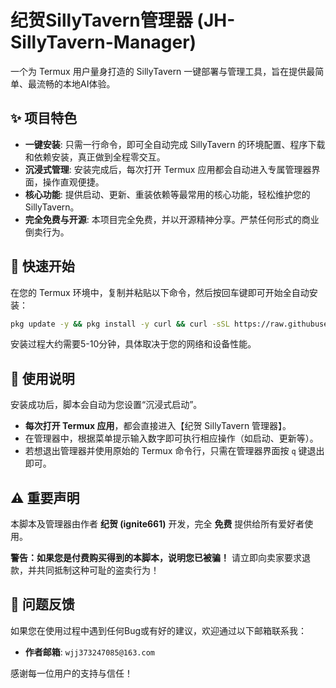 # 纪贺SillyTavern管理器 (JH-SillyTavern-Manager)

一个为 Termux 用户量身打造的 SillyTavern 一键部署与管理工具，旨在提供最简单、最流畅的本地AI体验。

## ✨ 项目特色

*   **一键安装**: 只需一行命令，即可全自动完成 SillyTavern 的环境配置、程序下载和依赖安装，真正做到全程零交互。
*   **沉浸式管理**: 安装完成后，每次打开 Termux 应用都会自动进入专属管理器界面，操作直观便捷。
*   **核心功能**: 提供启动、更新、重装依赖等最常用的核心功能，轻松维护您的 SillyTavern。
*   **完全免费与开源**: 本项目完全免费，并以开源精神分享。严禁任何形式的商业倒卖行为。

## 🚀 快速开始

在您的 Termux 环境中，复制并粘贴以下命令，然后按回车键即可开始全自动安装：

```bash
pkg update -y && pkg install -y curl && curl -sSL https://raw.githubusercontent.com/ignite661/JH-SillyTavern-Manager/main/install.sh | bash
```

安装过程大约需要5-10分钟，具体取决于您的网络和设备性能。

## 📖 使用说明

安装成功后，脚本会自动为您设置“沉浸式启动”。

*   **每次打开 Termux 应用**，都会直接进入【纪贺 SillyTavern 管理器】。
*   在管理器中，根据菜单提示输入数字即可执行相应操作（如启动、更新等）。
*   若想退出管理器并使用原始的 Termux 命令行，只需在管理器界面按 `q` 键退出即可。

## ⚠️ 重要声明

本脚本及管理器由作者 **纪贺 (ignite661)** 开发，完全 **免费** 提供给所有爱好者使用。

**警告：如果您是付费购买得到的本脚本，说明您已被骗！** 请立即向卖家要求退款，并共同抵制这种可耻的盗卖行为！

## 🐞 问题反馈

如果您在使用过程中遇到任何Bug或有好的建议，欢迎通过以下邮箱联系我：

*   **作者邮箱**: `wjj373247085@163.com`

感谢每一位用户的支持与信任！
